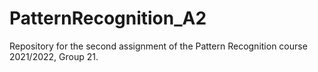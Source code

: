 # PatternRecognition_A2
Repository for the second assignment of the Pattern Recognition course 2021/2022, Group 21.

